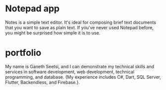 # Notepad app

Notes is a simple text editor. It's ideal for composing brief text documents that you want to save as plain text. If you've never used Notepad before, you might be surprised how simple it is to use.

# portfolio

My name is Ganeth Seetsi, and I can demonstrate my technical skills and services in software development, web development, technical programming, and database. {My experience includes C#, Dart, SQL Server, Flutter, Backendless, and Firebase.}.
